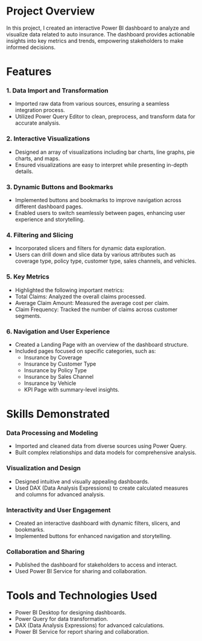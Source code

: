 # Project Overview
In this project, I created an interactive Power BI dashboard to analyze and visualize data related to auto insurance. The dashboard provides actionable insights into key metrics and trends, empowering stakeholders to make informed decisions.

# Features 
### 1. Data Import and Transformation
- Imported raw data from various sources, ensuring a seamless integration process.
- Utilized Power Query Editor to clean, preprocess, and transform data for accurate analysis.

### 2. Interactive Visualizations
- Designed an array of visualizations including bar charts, line graphs, pie charts, and maps.
- Ensured visualizations are easy to interpret while presenting in-depth details.

### 3. Dynamic Buttons and Bookmarks
- Implemented buttons and bookmarks to improve navigation across different dashboard pages.
- Enabled users to switch seamlessly between pages, enhancing user experience and storytelling.

### 4. Filtering and Slicing
- Incorporated slicers and filters for dynamic data exploration.
- Users can drill down and slice data by various attributes such as coverage type, policy type, customer type, sales channels, and vehicles.

### 5. Key Metrics
- Highlighted the following important metrics:
- Total Claims: Analyzed the overall claims processed.
- Average Claim Amount: Measured the average cost per claim.
- Claim Frequency: Tracked the number of claims across customer segments.

### 6. Navigation and User Experience
- Created a Landing Page with an overview of the dashboard structure.
- Included pages focused on specific categories, such as:
   - Insurance by Coverage
   - Insurance by Customer Type
   - Insurance by Policy Type
   - Insurance by Sales Channel
   - Insurance by Vehicle
   - KPI Page with summary-level insights.

# Skills Demonstrated
### Data Processing and Modeling
- Imported and cleaned data from diverse sources using Power Query.
- Built complex relationships and data models for comprehensive analysis.
  
### Visualization and Design
- Designed intuitive and visually appealing dashboards.
- Used DAX (Data Analysis Expressions) to create calculated measures and columns for advanced analysis.
  
### Interactivity and User Engagement
- Created an interactive dashboard with dynamic filters, slicers, and bookmarks.
- Implemented buttons for enhanced navigation and storytelling.
  
### Collaboration and Sharing
- Published the dashboard for stakeholders to access and interact.
- Used Power BI Service for sharing and collaboration.

# Tools and Technologies Used
- Power BI Desktop for designing dashboards.
- Power Query for data transformation.
- DAX (Data Analysis Expressions) for advanced calculations.
- Power BI Service for report sharing and collaboration.

